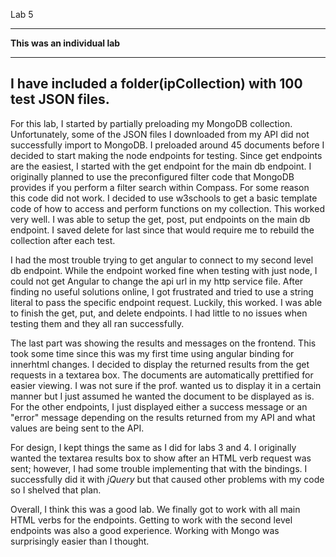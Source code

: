 
Lab 5
_____________________________________

**This was an individual lab**

------------------------------
**I have included a folder(ipCollection) with 100 test JSON files.**
------------------------------

For this lab, I started by partially preloading my MongoDB collection. Unfortunately, some of the JSON files I downloaded from my API
did not successfully import to MongoDB. I preloaded around 45 documents before I decided to start making the node endpoints for 
testing. Since get endpoints are the easiest, I started with the get endpoint for the main db endpoint. I originally planned to use the
preconfigured filter code that MongoDB provides if you perform a filter search within Compass. For some reason this code did not work.
I decided to use w3schools to get a basic template code of how to access and perform functions on my collection. This worked very well.
I was able to setup the get, post, put endpoints on the main db endpoint. I saved delete for last since that would require me to rebuild the collection after each test.

I had the most trouble trying to get angular to connect to my second level db endpoint. While the endpoint worked fine when testing with just node, I could not get Angular to change the api url in my http service file. After finding no useful solutions online, I got frustrated and tried to use a string literal to pass the specific endpoint request. Luckily, this worked. I was able to finish the get, put, and delete endpoints. I had little to no issues when testing them and they all ran successfully.

The last part was showing the results and messages on the frontend. This took some time since this was my first time using 
angular binding for innerhtml changes. I decided to display the returned results from the get requests in a textarea box. The
documents are automatically prettified for easier viewing. I was not sure if the prof. wanted us to display it in a certain manner
but I just assumed he wanted the document to be displayed as is. For the other endpoints, I just displayed either a success message or
an "error" message depending on the results returned from my API and what values are being sent to the API.

For design, I kept things the same as I did for labs 3 and 4. I originally wanted the textarea results box to show after an HTML verb request was sent; however, I had some trouble implementing that with the bindings. I successfully did it with *jQuery* but that caused other problems with my code so I shelved that plan.

Overall, I think this was a good lab. We finally got to work with all main HTML verbs for the endpoints. Getting to work with the second level endpoints was also a good experience. Working with Mongo was surprisingly easier than I thought.
